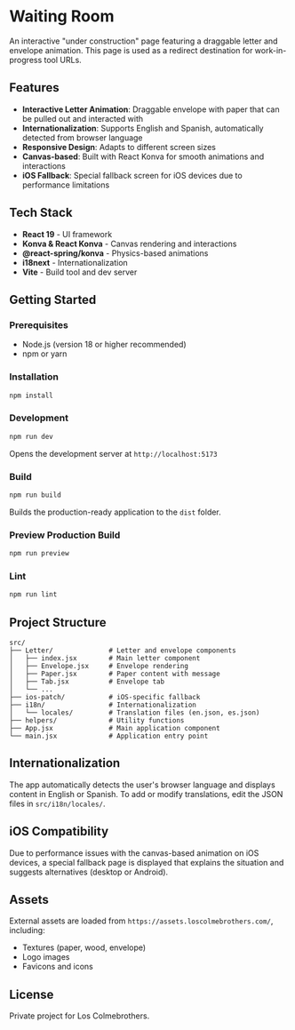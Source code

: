 # Waiting Room

An interactive "under construction" page featuring a draggable letter and envelope animation. This page is used as a redirect destination for work-in-progress tool URLs.

## Features

- **Interactive Letter Animation**: Draggable envelope with paper that can be pulled out and interacted with
- **Internationalization**: Supports English and Spanish, automatically detected from browser language
- **Responsive Design**: Adapts to different screen sizes
- **Canvas-based**: Built with React Konva for smooth animations and interactions
- **iOS Fallback**: Special fallback screen for iOS devices due to performance limitations

## Tech Stack

- **React 19** - UI framework
- **Konva & React Konva** - Canvas rendering and interactions
- **@react-spring/konva** - Physics-based animations
- **i18next** - Internationalization
- **Vite** - Build tool and dev server

## Getting Started

### Prerequisites

- Node.js (version 18 or higher recommended)
- npm or yarn

### Installation

```bash
npm install
```

### Development

```bash
npm run dev
```

Opens the development server at `http://localhost:5173`

### Build

```bash
npm run build
```

Builds the production-ready application to the `dist` folder.

### Preview Production Build

```bash
npm run preview
```

### Lint

```bash
npm run lint
```

## Project Structure

```
src/
├── Letter/              # Letter and envelope components
│   ├── index.jsx        # Main letter component
│   ├── Envelope.jsx     # Envelope rendering
│   ├── Paper.jsx        # Paper content with message
│   ├── Tab.jsx          # Envelope tab
│   └── ...
├── ios-patch/           # iOS-specific fallback
├── i18n/                # Internationalization
│   └── locales/         # Translation files (en.json, es.json)
├── helpers/             # Utility functions
├── App.jsx              # Main application component
└── main.jsx             # Application entry point
```

## Internationalization

The app automatically detects the user's browser language and displays content in English or Spanish. To add or modify translations, edit the JSON files in `src/i18n/locales/`.

## iOS Compatibility

Due to performance issues with the canvas-based animation on iOS devices, a special fallback page is displayed that explains the situation and suggests alternatives (desktop or Android).

## Assets

External assets are loaded from `https://assets.loscolmebrothers.com/`, including:
- Textures (paper, wood, envelope)
- Logo images
- Favicons and icons

## License

Private project for Los Colmebrothers.
